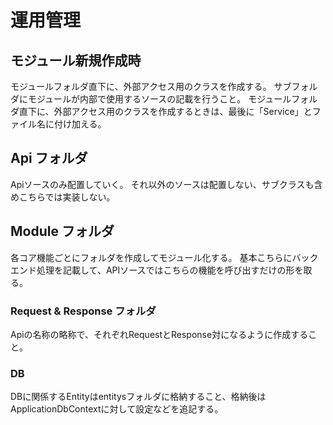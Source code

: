 # 運用管理
## モジュール新規作成時
モジュールフォルダ直下に、外部アクセス用のクラスを作成する。
サブフォルダにモジュールが内部で使用するソースの記載を行うこと。
モジュールフォルダ直下に、外部アクセス用のクラスを作成するときは、最後に「Service」とファイル名に付け加える。

## Api フォルダ
Apiソースのみ配置していく。
それ以外のソースは配置しない、サブクラスも含めこちらでは実装しない。
## Module フォルダ
各コア機能ごとにフォルダを作成してモジュール化する。
基本こちらにバックエンド処理を記載して、APIソースではこちらの機能を呼び出すだけの形を取る。

### Request & Response フォルダ
Apiの名称の略称で、それぞれRequestとResponse対になるように作成すること。

### DB 
DBに関係するEntityはentitysフォルダに格納すること、格納後は ApplicationDbContextに対して設定などを追記する。